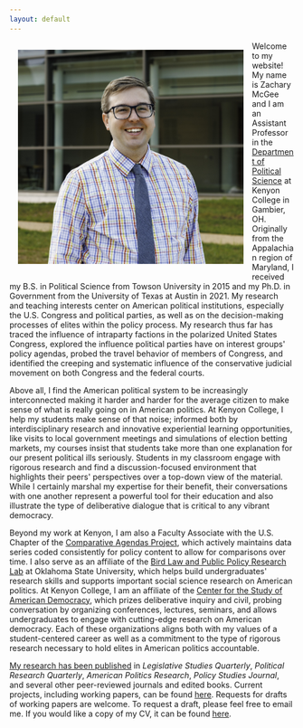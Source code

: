 ```yaml
---
layout: default
---
```

<img style="width=375px;height=375px;float:left;padding:15px;"
src="/images/mcgee_headshot_prim_trimmed.jpg" alt="" width="399" height="379">

Welcome to my website! My name is Zachary McGee and I am an Assistant Professor in the [Department of Political Science](https://www.kenyon.edu/academics/departments-and-majors/political-science/) at Kenyon College in Gambier, OH. Originally from the Appalachian region of Maryland, I received my B.S. in Political Science from Towson University in 2015 and my Ph.D. in Government from the University of Texas at Austin in 2021. My research and teaching interests center on American political institutions, especially the U.S. Congress and political parties, as well as on the decision-making processes of elites within the policy process. My research thus far has traced the influence of intraparty factions in the polarized United States Congress, explored the influence political parties have on interest groups' policy agendas, probed the travel behavior of members of Congress, and identified the creeping and systematic influence of the conservative judicial movement on both Congress and the federal courts.

Above all, I find the American political system to be increasingly interconnected making it harder and harder for the average citizen to make sense of what is really going on in American politics. At Kenyon College, I help my students make sense of that noise; informed both by interdisciplinary research and innovative experiential learning opportunities, like visits to local government meetings and simulations of election betting markets, my courses insist that students take more than one explanation for our present political ills seriously. Students in my classroom engage with rigorous research and find a discussion-focused environment that highlights their peers' perspectives over a top-down view of the material. While I certainly marshal my expertise for their benefit, their conversations with one another represent a powerful tool for their education and also illustrate the type of deliberative dialogue that is critical to any vibrant democracy.

Beyond my work at Kenyon, I am also a Faculty Associate with the U.S. Chapter of the [Comparative Agendas Project](http://www.comparativeagendas.net/us), which actively maintains data series coded consistently for policy content to allow for comparisons over time. I also serve as an affiliate of the [Bird Law and Public Policy Research Lab](https://christinecbird.com/mentorship/) at Oklahoma State University, which helps build undergraduates' research skills and supports important social science research on American politics. At Kenyon College, I am an affiliate of the [Center for the Study of American Democracy](https://www.kenyon.edu/offices-and-services/center-for-the-study-of-american-democracy/), which prizes deliberative inquiry and civil, probing conversation by organizing conferences, lectures, seminars, and allows undergraduates to engage with cutting-edge research on American democracy. Each of these organizations aligns both with my values of a student-centered career as well as a commitment to the type of rigorous research necessary to hold elites in American politics accountable.

[My research has been published](https://scholar.google.com/citations?user=wlRQLtwAAAAJ&hl=en) in *Legislative Studies Quarterly*, *Political Research Quarterly*, *American Politics Research*, *Policy Studies Journal*, and several other peer-reviewed journals and edited books. Current projects, including working papers, can be found [here](/research/). Requests for drafts of working papers are welcome. To request a draft, please feel free to email me. If you would like a copy of my CV, it can be found [here](/McGee_CV.pdf).
